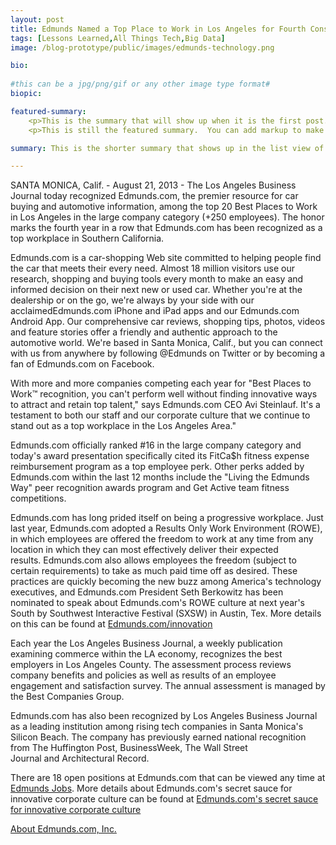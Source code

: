 ```yaml
---
layout: post
title: Edmunds Named a Top Place to Work in Los Angeles for Fourth Consecutive Year
tags: [Lessons Learned,All Things Tech,Big Data]
image: /blog-prototype/public/images/edmunds-technology.png

bio: 
 
#this can be a jpg/png/gif or any other image type format#
biopic: 

featured-summary:
    <p>This is the summary that will show up when it is the first post.</p>
    <p>This is still the featured summary.  You can add markup to make it look extra pretty, if that's what you want to do.</p>

summary: This is the shorter summary that shows up in the list view of the posts.  This is not the featured summary (which shows up with it is the first post).  The featured summary should be longer than this one.

---
```


SANTA MONICA, Calif. - August 21, 2013 - The Los Angeles Business Journal today recognized Edmunds.com, the premier resource for car buying and automotive information, among the top 20 Best Places to Work in Los Angeles in the large company category (+250 employees). The honor marks the fourth year in a row that Edmunds.com has been recognized as a top workplace in Southern California.

Edmunds.com is a car-shopping Web site committed to helping people find the car that meets their every need. Almost 18 million visitors use our research, shopping and buying tools every month to make an easy and informed decision on their next new or used car. Whether you're at the dealership or on the go, we're always by your side with our acclaimedEdmunds.com iPhone and iPad apps and our Edmunds.com Android App. Our comprehensive car reviews, shopping tips, photos, videos and feature stories offer a friendly and authentic approach to the automotive world. We're based in Santa Monica, Calif., but you can connect with us from anywhere by following @Edmunds on Twitter or by becoming a fan of Edmunds.com on Facebook.

With more and more companies competing each year for "Best Places to Work™ recognition, you can't perform well without finding innovative ways to attract and retain top talent," says Edmunds.com CEO Avi Steinlauf. It's a testament to both our staff and our corporate culture that we continue to stand out as a top workplace in the Los Angeles Area."

Edmunds.com officially ranked #16 in the large company category and today's award presentation specifically cited its FitCa$h fitness expense reimbursement program as a top employee perk. Other perks added by Edmunds.com within the last 12 months include the "Living the Edmunds Way" peer recognition awards program and Get Active team fitness competitions.

Edmunds.com has long prided itself on being a progressive workplace. Just last year, Edmunds.com adopted a Results Only Work Environment (ROWE), in which employees are offered the freedom to work at any time from any location in which they can most effectively deliver their expected results. Edmunds.com also allows employees the freedom (subject to certain requirements) to take as much paid time off as desired. These practices are quickly becoming the new buzz among America's technology executives, and Edmunds.com President Seth Berkowitz has been nominated to speak about Edmunds.com's ROWE culture at next year's South by Southwest Interactive Festival (SXSW) in Austin, Tex. More details on this can be found at [Edmunds.com/innovation](http://www.edmunds.com/innovation/)

Each year the Los Angeles Business Journal, a weekly publication examining commerce within the LA economy, recognizes the best employers in Los Angeles County. The assessment process reviews company benefits and policies as well as results of an employee engagement and satisfaction survey. The annual assessment is managed by the Best Companies Group.

Edmunds.com has also been recognized by Los Angeles Business Journal as a leading institution among rising tech companies in Santa Monica's Silicon Beach.  The company has previously earned national recognition from The Huffington Post, BusinessWeek, The Wall Street Journal and Architectural Record.

There are 18 open positions at Edmunds.com that can be viewed any time at [Edmunds Jobs](http://www.edmunds.com/about/jobs/). More details about Edmunds.com's secret sauce for innovative corporate culture can be found at [Edmunds.com's secret sauce for innovative corporate culture](http://www.edmunds.com/about/secret-sauce/)

[About Edmunds.com, Inc.](http://www.edmunds.com) 

